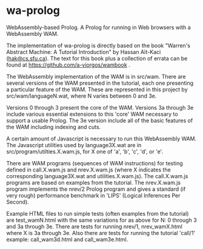 # wa-prolog
WebAssembly-based Prolog.
A Prolog for running in Web browsers with a WebAssembly WAM.

The implementation of wa-prolog is directly based on the book 
"Warren's Abstract Machine: A Tutorial Introduction" by 
Hassan Aït-Kaci (hak@cs.sfu.ca).
The text for this book plus a collection of errata can be found at
https://github.com/a-yiorgos/wambook .

The WebAssembly implementation of the WAM is in src/wam.
There are several versions of the WAM presented in the tutorial,
each one presenting a particular feature of the WAM.
These are represented in this project by src/wam/languageN.wat,
where N varies between 0 and 3e.

Versions 0 through 3 present the core of the WAM.
Versions 3a through 3e include various essential extensions to this 
'core' WAM necessary to support a usable Prolog.
The 3e version include all of the basic features of the WAM including
indexing and cuts.

A certain amount of Javascript is necessary to run this WebAssembly WAM.
The Javascript utilities used by language3X.wat are in 
src/program/utilties.X.wam.js, for X one of 'a', 'b', 'c', 'd', or 'e'.

There are WAM programs (sequences of WAM instructions) for testing defined
in call.X.wam.js and nrev.X.wam.js (where X indicates the corresponding
language3X.wat and utilities.X.wam.js).
The call.X.wam.js programs are based on examples from the tutorial.
The nrev.X.wam.js program implements the nrev/2 Prolog program and
gives a standard (if very rough) performance benchmark in
'LIPS' (Logical Inferences Per Second).

Example HTML files to run simple tests (often examples from the tutorial)
are test_wamN.html with the same variations for as above for N:
0 through 3 and 3a through 3e.
There are tests for running nrev/1, nrev_wamX.html where X is 3a through 3e.
Also  there are tests for running the tutorial 'call/1' example: 
call_wam3d.html and call_wam3e.html.
